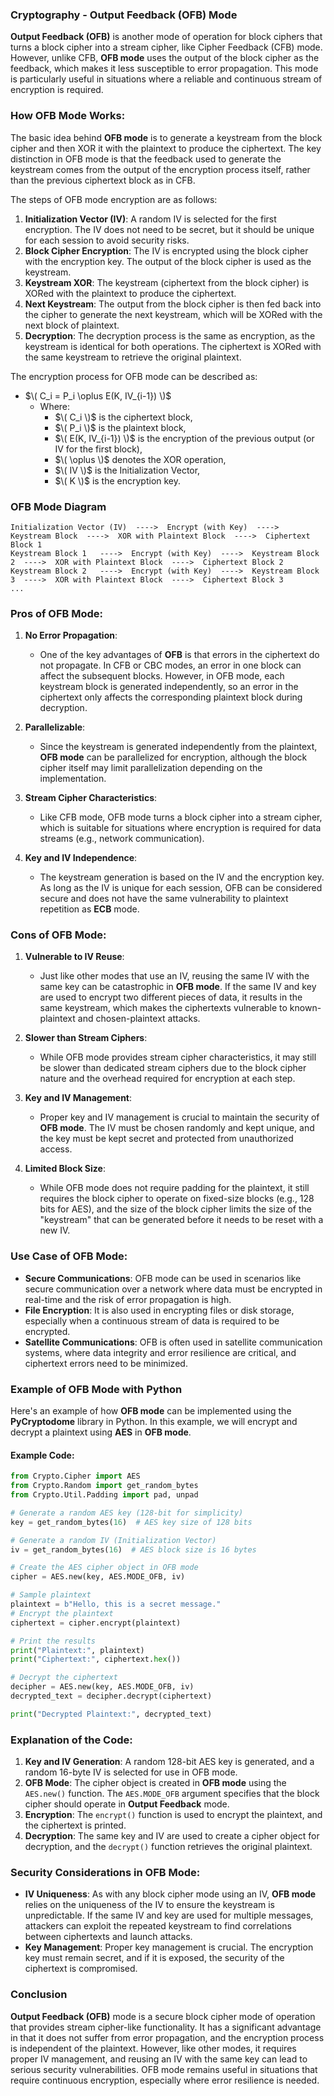 ### **Cryptography - Output Feedback (OFB) Mode**

**Output Feedback (OFB)** is another mode of operation for block ciphers that turns a block cipher into a stream cipher, like Cipher Feedback (CFB) mode. However, unlike CFB, **OFB mode** uses the output of the block cipher as the feedback, which makes it less susceptible to error propagation. This mode is particularly useful in situations where a reliable and continuous stream of encryption is required.

### **How OFB Mode Works:**

The basic idea behind **OFB mode** is to generate a keystream from the block cipher and then XOR it with the plaintext to produce the ciphertext. The key distinction in OFB mode is that the feedback used to generate the keystream comes from the output of the encryption process itself, rather than the previous ciphertext block as in CFB.

The steps of OFB mode encryption are as follows:

1. **Initialization Vector (IV)**: A random IV is selected for the first encryption. The IV does not need to be secret, but it should be unique for each session to avoid security risks.
2. **Block Cipher Encryption**: The IV is encrypted using the block cipher with the encryption key. The output of the block cipher is used as the keystream.
3. **Keystream XOR**: The keystream (ciphertext from the block cipher) is XORed with the plaintext to produce the ciphertext.
4. **Next Keystream**: The output from the block cipher is then fed back into the cipher to generate the next keystream, which will be XORed with the next block of plaintext.
5. **Decryption**: The decryption process is the same as encryption, as the keystream is identical for both operations. The ciphertext is XORed with the same keystream to retrieve the original plaintext.

The encryption process for OFB mode can be described as:

- $\( C_i = P_i \oplus E(K, IV_{i-1}) \)$
  - Where:
    - $\( C_i \)$ is the ciphertext block,
    - $\( P_i \)$ is the plaintext block,
    - $\( E(K, IV_{i-1}) \)$ is the encryption of the previous output (or IV for the first block),
    - $\( \oplus \)$ denotes the XOR operation,
    - $\( IV \)$ is the Initialization Vector,
    - $\( K \)$ is the encryption key.

### **OFB Mode Diagram**

```
Initialization Vector (IV)  ---->  Encrypt (with Key)  ---->  Keystream Block  ---->  XOR with Plaintext Block  ---->  Ciphertext Block 1
Keystream Block 1   ---->  Encrypt (with Key)  ---->  Keystream Block 2  ---->  XOR with Plaintext Block  ---->  Ciphertext Block 2
Keystream Block 2   ---->  Encrypt (with Key)  ---->  Keystream Block 3  ---->  XOR with Plaintext Block  ---->  Ciphertext Block 3
...
```

### **Pros of OFB Mode:**

1. **No Error Propagation**:
   - One of the key advantages of **OFB** is that errors in the ciphertext do not propagate. In CFB or CBC modes, an error in one block can affect the subsequent blocks. However, in OFB mode, each keystream block is generated independently, so an error in the ciphertext only affects the corresponding plaintext block during decryption.
   
2. **Parallelizable**:
   - Since the keystream is generated independently from the plaintext, **OFB mode** can be parallelized for encryption, although the block cipher itself may limit parallelization depending on the implementation.

3. **Stream Cipher Characteristics**:
   - Like CFB mode, OFB mode turns a block cipher into a stream cipher, which is suitable for situations where encryption is required for data streams (e.g., network communication).

4. **Key and IV Independence**:
   - The keystream generation is based on the IV and the encryption key. As long as the IV is unique for each session, OFB can be considered secure and does not have the same vulnerability to plaintext repetition as **ECB** mode.

### **Cons of OFB Mode:**

1. **Vulnerable to IV Reuse**:
   - Just like other modes that use an IV, reusing the same IV with the same key can be catastrophic in **OFB mode**. If the same IV and key are used to encrypt two different pieces of data, it results in the same keystream, which makes the ciphertexts vulnerable to known-plaintext and chosen-plaintext attacks.
   
2. **Slower than Stream Ciphers**:
   - While OFB mode provides stream cipher characteristics, it may still be slower than dedicated stream ciphers due to the block cipher nature and the overhead required for encryption at each step.
   
3. **Key and IV Management**:
   - Proper key and IV management is crucial to maintain the security of **OFB mode**. The IV must be chosen randomly and kept unique, and the key must be kept secret and protected from unauthorized access.

4. **Limited Block Size**:
   - While OFB mode does not require padding for the plaintext, it still requires the block cipher to operate on fixed-size blocks (e.g., 128 bits for AES), and the size of the block cipher limits the size of the "keystream" that can be generated before it needs to be reset with a new IV.

### **Use Case of OFB Mode:**

- **Secure Communications**: OFB mode can be used in scenarios like secure communication over a network where data must be encrypted in real-time and the risk of error propagation is high.
- **File Encryption**: It is also used in encrypting files or disk storage, especially when a continuous stream of data is required to be encrypted.
- **Satellite Communications**: OFB is often used in satellite communication systems, where data integrity and error resilience are critical, and ciphertext errors need to be minimized.

### **Example of OFB Mode with Python**

Here's an example of how **OFB mode** can be implemented using the **PyCryptodome** library in Python. In this example, we will encrypt and decrypt a plaintext using **AES** in **OFB mode**.

#### Example Code:

```python
from Crypto.Cipher import AES
from Crypto.Random import get_random_bytes
from Crypto.Util.Padding import pad, unpad

# Generate a random AES key (128-bit for simplicity)
key = get_random_bytes(16)  # AES key size of 128 bits

# Generate a random IV (Initialization Vector)
iv = get_random_bytes(16)  # AES block size is 16 bytes

# Create the AES cipher object in OFB mode
cipher = AES.new(key, AES.MODE_OFB, iv)

# Sample plaintext
plaintext = b"Hello, this is a secret message."
# Encrypt the plaintext
ciphertext = cipher.encrypt(plaintext)

# Print the results
print("Plaintext:", plaintext)
print("Ciphertext:", ciphertext.hex())

# Decrypt the ciphertext
decipher = AES.new(key, AES.MODE_OFB, iv)
decrypted_text = decipher.decrypt(ciphertext)

print("Decrypted Plaintext:", decrypted_text)
```

### **Explanation of the Code:**

1. **Key and IV Generation**: A random 128-bit AES key is generated, and a random 16-byte IV is selected for use in OFB mode.
2. **OFB Mode**: The cipher object is created in **OFB mode** using the `AES.new()` function. The `AES.MODE_OFB` argument specifies that the block cipher should operate in **Output Feedback** mode.
3. **Encryption**: The `encrypt()` function is used to encrypt the plaintext, and the ciphertext is printed.
4. **Decryption**: The same key and IV are used to create a cipher object for decryption, and the `decrypt()` function retrieves the original plaintext.

### **Security Considerations in OFB Mode:**

- **IV Uniqueness**: As with any block cipher mode using an IV, **OFB mode** relies on the uniqueness of the IV to ensure the keystream is unpredictable. If the same IV and key are used for multiple messages, attackers can exploit the repeated keystream to find correlations between ciphertexts and launch attacks.
- **Key Management**: Proper key management is crucial. The encryption key must remain secret, and if it is exposed, the security of the ciphertext is compromised.

### **Conclusion**

**Output Feedback (OFB)** mode is a secure block cipher mode of operation that provides stream cipher-like functionality. It has a significant advantage in that it does not suffer from error propagation, and the encryption process is independent of the plaintext. However, like other modes, it requires proper IV management, and reusing an IV with the same key can lead to serious security vulnerabilities. OFB mode remains useful in situations that require continuous encryption, especially where error resilience is needed.
